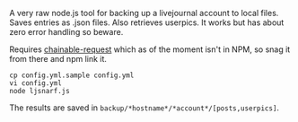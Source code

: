 A very raw node.js tool for backing up a livejournal account to local files. Saves entries as .json files. Also retrieves userpics. It works but has about zero error handling so beware.

Requires [chainable-request](https://github.com/ceejbot/chainable-request) which as of the moment isn't in NPM, so snag it from there and npm link it.

```
cp config.yml.sample config.yml
vi config.yml
node ljsnarf.js
```

The results are saved in `backup/*hostname*/*account*/[posts,userpics]`.
